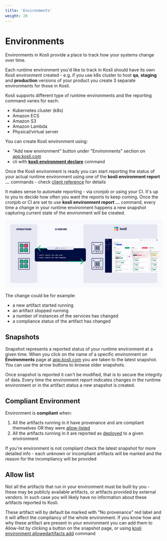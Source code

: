 ```yaml
---
title: 'Environments'
weight: 20
---
```

# Environments

Environments in Kosli provide a place to track how your systems change over time.

Each runtime environment you'd like to track in Kosli should have its own Kosli environment created - e.g. if you use k8s cluster to host **qa**, **staging** and **production** versions of your product you create 3 separate environments for those in Kosli. 

Kosli supports different type of runtime environments and the reporting command varies for each:
* Kubernetes cluster (k8s)
* Amazon ECS
* Amazon S3
* Amazon Lambda
* Physical/virtual server

You can create Kosli environment using:
* "Add new environment" button under "Environments" section on [app.kosli.com](https://app.kosli.com) 
* cli with **[kosli environment declare](/client_reference/kosli_environment_declare/)** command

Once the Kosli environment is ready you can start reporting the status of your actual runtime environment using one of the **kosli environment report ...** commands - check [client reference](/client_reference) for details

It makes sense to automate reporting - via cronjob or using your CI. It's up to you to decide how often you want the reports to keep coming. Once the cronjob or CI are set to use **kosli environment report ...** command, every time a change in your runtime environment happens a new snapshot capturing current state of the environment will be created. 

![Diagram of Environment Reporting](/images/environments.svg)

The change could be for example:
* a new artifact started running
* an artifact stopped running
* a number of instances of the services has changed
* a compliance status of the artifact has changed

## Snapshots

Snapshot represents a reported status of your runtime environment at a given time. When you click on the name of a specific environment on **Environments** page at [app.kosli.com](https://app.kosli.com) you are taken to the latest snapshot. You can use the arrow buttons to browse older snapshots. 

Once snapshot is reported it can't be modified, that is to secure the integrity of data. Every time the environment report indicates changes in the runtime environment or in the artifact status a new snapshot is created.

## Compliant Environment

Environment is **compliant** when:
1. All the artifacts running in it have provenance and are compliant themselves OR they were [allow-listed](#allow-list)
2. All the artifacts running in it are reported as [deployed](/client_reference/kosli_expect_deployment/) to a given environment

If you're environment is not compliant check the latest snapshot for more detailed info - each unknown or incompliant artifacts will be marked and the reason for the incompliancy will be provided

## Allow list 

Not all the artifacts that run in your environment must be built by you - these may be publicly available artifacts, or artifacts provided by external vendors. In such case you will likely have no information about these artifacts reported to Kosli. 

These artifact will by default be marked with "No provenance" red label and it will affect the compliancy of the whole environment. If you know how and why these artifact are present in your environment you can add them to Allow-list by clicking a button on the snapshot page, or using [kosli environment allowedartifacts add](/client_reference/kosli_environment_allowedartifacts_add/) command




